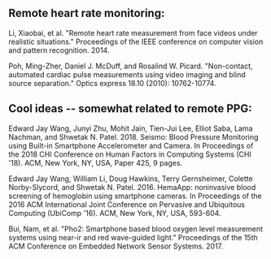 ## Remote heart rate monitoring:

Li, Xiaobai, et al. "Remote heart rate measurement from face videos under realistic situations." Proceedings of the IEEE conference on computer vision and pattern recognition. 2014.

Poh, Ming-Zher, Daniel J. McDuff, and Rosalind W. Picard. "Non-contact, automated cardiac pulse measurements using video imaging and blind source separation." Optics express 18.10 (2010): 10762-10774.


## Cool ideas -- somewhat related to remote PPG:

Edward Jay Wang, Junyi Zhu, Mohit Jain, Tien-Jui Lee, Elliot Saba, Lama Nachman, and Shwetak N. Patel. 2018. Seismo: Blood Pressure Monitoring using Built-in Smartphone Accelerometer and Camera. In Proceedings of the 2018 CHI Conference on Human Factors in Computing Systems (CHI '18). ACM, New York, NY, USA, Paper 425, 9 pages. 

Edward Jay Wang, William Li, Doug Hawkins, Terry Gernsheimer, Colette Norby-Slycord, and Shwetak N. Patel. 2016. HemaApp: noninvasive blood screening of hemoglobin using smartphone cameras.  In Proceedings of the 2016 ACM International Joint Conference on Pervasive and Ubiquitous Computing (UbiComp '16). ACM, New York, NY, USA,  593-604.

Bui, Nam, et al. "Pho2: Smartphone based blood oxygen level measurement systems using near-ir and red wave-guided light." Proceedings of the 15th ACM Conference on Embedded Network Sensor Systems. 2017.
